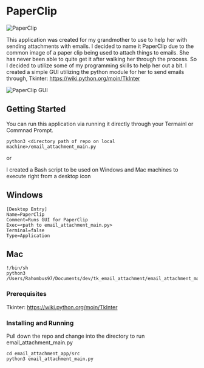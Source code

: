 # PaperClip

![PaperClip](https://www.ha-mtl.org/supplies/wp-content/uploads/2015/07/paperclips-small.jpg)

This application was created for my grandmother to use to help her with sending attachments with emails. I decided to name it PaperClip due to the common image of a paper clip being used to attach things to emails.
She has never been able to quite get it after walking her through the process. So I decided to utilize some of my programming skills to help her out a bit.
I created a simple GUI utilizing the python module for her to send emails through, Tkinter: https://wiki.python.org/moin/TkInter

![PaperClip GUI](https://i.imgur.com/PB7ggJB.png)

## Getting Started

You can run this application via running it directly through your Termainl or Commnad Prompt.

```
python3 <directory path of repo on local machine>/email_attachment_main.py
```
or

I created a Bash script to be used on Windows and Mac machines to execute right from a desktop icon

## Windows
```
[Desktop Entry]
Name=PaperClip
Comment=Runs GUI for PaperClip
Exec=<path to email_attachment_main.py>
Terminal=false
Type=Application
```

## Mac
```
!/bin/sh
python3 /Users/Rahombus97/Documents/dev/tk_email_attachment/email_attachment_main.py
```

### Prerequisites

Tkinter: https://wiki.python.org/moin/TkInter

### Installing and Running

Pull down the repo and change into the directory to run email_attachment_main.py

```
cd email_attachment_app/src
python3 email_attachment_main.py
```



